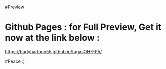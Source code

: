 #Preview 
# Github Pages : for Full Preview, Get it now at the link below :

https://budyhartono55.github.io/tugasOH-FP5/

#Peace :)
